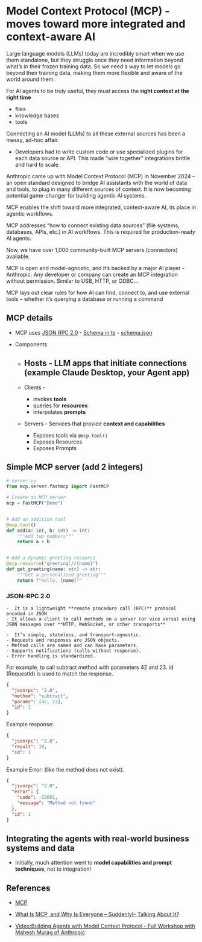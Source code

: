 # Model Context Protocol (MCP) - moves toward more integrated and context-aware AI

Large language models (LLMs) today are incredibly smart when we use them standalone, but they struggle once they need information beyond what’s in their frozen training data. So we need a way to let models go beyond their training data, making them more flexible and aware of the world around them.



For AI agents to be truly useful, they must access the **right context at the right time**
- files
- knowledge bases
- tools


Connecting an AI model (LLMs) to all these external sources has been a messy, ad-hoc affair.

- Developers had to write custom code or use specialized plugins for each data source or API. This made “wire together” integrations brittle and hard to scale.


Anthropic came up with Model Context Protocol (MCP) in November 2024 – an open standard designed to bridge AI assistants with the world of data and tools, to plug in many different sources of context. 
It is now becoming potential game-changer for building agentic AI systems.

MCP enables the shift toward more integrated, context-aware AI, its place in agentic workflows.

MCP addresses  “how to connect existing data sources” (file systems, databases, APIs, etc.) in AI workflows. 
This is required for production-ready AI agents.

Now, we have  over 1,000 community-built MCP servers (connectors) available.

MCP is open and model-agnostic, and it’s backed by a major AI player - Anthropic. Any developer or company can create an MCP integration without permission. Similar to USB, HTTP, or ODBC...


MCP lays out clear rules for how AI can find, connect to, and use external tools – whether it’s querying a database or running a command



## MCP details

- MCP uses [JSON RPC 2.0](#json-rpc2) - [Schema in ts](https://github.com/modelcontextprotocol/modelcontextprotocol/blob/main/schema/2025-03-26/schema.ts) - [schema.json](https://github.com/modelcontextprotocol/modelcontextprotocol/blob/main/schema/2025-03-26/schema.json)

- Components
    - Hosts - LLM apps that initiate connections (example Claude Desktop, your Agent app)
        - 
    - Clients - 
        - invokes **tools**
        - queries for **resources**
        - interpolates **prompts**

    - Servers - Services that provide **context and capabilities**
        - Exposes tools via ```@mcp.tool()```
        - Exposes Resources
        - Exposes Prompts



## Simple  MCP server (add 2 integers)
```py
# server.py
from mcp.server.fastmcp import FastMCP

# Create an MCP server
mcp = FastMCP("Demo")


# Add an addition tool
@mcp.tool()
def add(a: int, b: int) -> int:
    """Add two numbers"""
    return a + b


# Add a dynamic greeting resource
@mcp.resource("greeting://{name}")
def get_greeting(name: str) -> str:
    """Get a personalized greeting"""
    return f"Hello, {name}!"

```
<a name="json-rpc2"></a>

### JSON-RPC 2.0
    -  It is a lightweight **remote procedure call (RPC)** protocol encoded in JSON
    - It allows a client to call methods on a server (or vice versa) using JSON messages over **HTTP, WebSocket, or other transports**

    -  It’s simple, stateless, and transport-agnostic.
    - Requests and responses are JSON objects.
    - Method calls are named and can have parameters.
    - Supports notifications (calls without response).
    - Error handling is standardized.

For example, to call subtract method with parameters 42 and 23.
id (RequestId) is used to match the response.
```json
{
  "jsonrpc": "2.0",
  "method": "subtract",
  "params": [42, 23],
  "id": 1
}
```

Example response:
```json
{
  "jsonrpc": "2.0",
  "result": 19,
  "id": 1
}
```
Example Error:  (like the method does not exist).

```json
{
  "jsonrpc": "2.0",
  "error": {
    "code": -32601,
    "message": "Method not found"
  },
  "id": 1
}
```


## Integrating the agents with real-world business systems and data
- Initially, much attention went to **model capabilities and prompt techniques**, not to integration!




## References

- [MCP](https://modelcontextprotocol.io/introduction)

- [What Is MCP, and Why Is Everyone – Suddenly!– Talking About It?](https://huggingface.co/blog/Kseniase/mcp)

- [Video:Building Agents with Model Context Protocol - Full Workshop with Mahesh Murag of Anthropic](https://www.youtube.com/watch?v=kQmXtrmQ5Zg)

